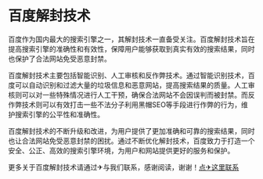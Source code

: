 # 百度解封技术

百度作为国内最大的搜索引擎之一，其解封技术一直备受关注。百度解封技术旨在提高搜索引擎的准确性和有效性，保障用户能够获取到真实有效的搜索结果，同时也保护了合法网站免受恶意封禁。

百度解封技术主要包括智能识别、人工审核和反作弊技术。通过智能识别技术，百度可以自动识别和过滤大量的垃圾信息和恶意网站，提高搜索结果的质量。人工审核则可以对一些特殊情况进行人工干预，确保合法网站不会因误判而被封禁。而反作弊技术则可以有效打击一些不法分子利用黑帽SEO等手段进行作弊的行为，维护搜索引擎的公平性和准确性。

百度解封技术的不断升级和改进，为用户提供了更加准确和可靠的搜索结果，同时也让合法网站免受恶意封禁的困扰。通过不断优化解封技术，百度致力于打造一个安全、公正、高效的搜索引擎环境，为用户和网站提供更好的服务和保护。

更多关于百度解封技术请通过✈与我们联系，感谢阅读，谢谢！[点✈这里联系](https://sms.k02.cc)